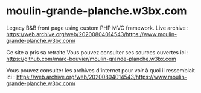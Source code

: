 # moulin-grande-planche.w3bx.com
Legacy B&amp;B front page using custom PHP MVC framework. Live archive : https://web.archive.org/web/20200804014543/https://www.moulin-grande-planche.w3bx.com/

Ce site a pris sa retraite
Vous pouvez consulter ses sources ouvertes ici : https://github.com/marc-bouvier/moulin-grande-planche.w3bx.com

Vous pouvez consulter les archives d'internet pour voir à quoi il ressemblait ici : https://web.archive.org/web/20200804014543/https://www.moulin-grande-planche.w3bx.com/
